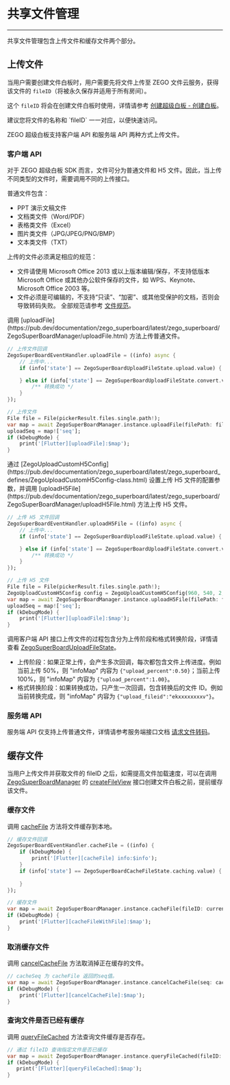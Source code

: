# 共享文件管理

- - -

共享文件管理包含上传文件和缓存文件两个部分。

## 上传文件

当用户需要创建文件白板时，用户需要先将文件上传至 ZEGO 文件云服务，获得该文件的 `fileID`（将被永久保存并适用于所有房间）。

这个 `fileID` 将会在创建文件白板时使用，详情请参考 [创建超级白板 - 创建白板](/super-board-flutter/quick-start/create-white-board)。

<Note title="说明">
建议您将文件的名称和 `fileID` 一一对应，以便快速访问。
</Note>

ZEGO 超级白板支持客户端 API 和服务端 API 两种方式上传文件。

### 客户端 API

对于 ZEGO 超级白板 SDK 而言，文件可分为普通文件和 H5 文件。因此，当上传不同类型的文件时，需要调用不同的上传接口。

普通文件包含：

- PPT 演示文稿文件
- 文档类文件（Word/PDF）
- 表格类文件（Excel）
- 图片类文件（JPG/JPEG/PNG/BMP）
- 文本类文件（TXT）

<Warning title="注意">
上传的文件必须满足相应的规范：

- 文件请使用 Microsoft Office 2013 或以上版本编辑/保存，不支持低版本 Microsoft Office 或其他办公软件保存的文件，如 WPS、Keynote、Microsoft Office 2003 等。
- 文件必须是可编辑的，不支持“只读”、“加密”、或其他受保护的文档，否则会导致转码失败。
全部规范请参考 [文件规范](/super-board-flutter/product-desc/use-restrictions/filerule)。

</Warning>

<Tabs>
<Tab title="上传普通文件">
调用 [uploadFile](https://pub.dev/documentation/zego_superboard/latest/zego_superboard/ZegoSuperBoardManager/uploadFile.html) 方法上传普通文件。

```dart
// 上传文件回调 
ZegoSuperBoardEventHandler.uploadFile = ((info) async { 
    // 上传中... 
    if (info['state'] == ZegoSuperBoardUploadFileState.upload.value) { 

    } else if (info['state'] == ZegoSuperBoardUploadFileState.convert.value) { 
        /** 转换成功 */ 
    } 
}); 

// 上传文件 
File file = File(pickerResult.files.single.path!); 
var map = await ZegoSuperBoardManager.instance.uploadFile(filePath: file.path, renderType: ZegoSuperBoardRenderType.VectorAndIMG); 
uploadSeq = map!['seq']; 
if (kDebugMode) { 
    print('[Flutter][uploadFile]:$map'); 
} 
```
</Tab>
<Tab title=" 上传 H5 文件">
通过 [ZegoUploadCustomH5Config](https://pub.dev/documentation/zego_superboard/latest/zego_superboard_defines/ZegoUploadCustomH5Config-class.html) 设置上传 H5 文件的配置参数，并调用 [uploadH5File](https://pub.dev/documentation/zego_superboard/latest/zego_superboard/ZegoSuperBoardManager/uploadH5File.html) 方法上传 H5 文件。

```dart
// 上传 H5 文件回调 
ZegoSuperBoardEventHandler.uploadH5File = ((info) async { 
    // 上传中... 
    if (info['state'] == ZegoSuperBoardUploadFileState.upload.value) { 

    } else if (info['state'] == ZegoSuperBoardUploadFileState.convert.value) { 
        /** 转换成功 */ 
    } 
}); 

// 上传 H5 文件 
File file = File(pickerResult.files.single.path!); 
ZegoUploadCustomH5Config config = ZegoUploadCustomH5Config(960, 540, 2, ['thumbnails/1.jpg', 'thumbnails/2.jpg']); 
var map = await ZegoSuperBoardManager.instance.uploadH5File(filePath: file.path, config: config); 
uploadSeq = map!['seq']; 
if (kDebugMode) { 
    print('[Flutter][uploadFile]:$map'); 
} 
```
</Tab>
</Tabs>

调用客户端 API 接口上传文件的过程包含分为上传阶段和格式转换阶段，详情请查看 [ZegoSuperBoardUploadFileState](https://pub.dev/documentation/zego_superboard/latest/zego_superboard_defines/ZegoSuperBoardUploadFileState.html)。

- 上传阶段：如果正常上传，会产生多次回调，每次都包含文件上传进度。例如当前上传 50%，则 "infoMap" 内容为 `{"upload_percent":0.50}`；当前上传 100%，则 "infoMap" 内容为 `{"upload_percent":1.00}`。
- 格式转换阶段：如果转换成功，只产生一次回调，包含转换后的文件 ID。例如当前转换完成，则 "infoMap" 内容为 `{"upload_fileid":"ekxxxxxxxxv"}`。

### 服务端 API

服务端 API 仅支持上传普通文件，详情请参考服务端接口文档 [请求文件转码](/super-board-server/cvt-doc)。

## 缓存文件

当用户上传文件并获取文件的 fileID 之后，如需提高文件加载速度，可以在调用 [ZegoSuperBoardManager](https://pub.dev/documentation/zego_superboard/latest/zego_superboard/ZegoSuperBoardManager-class.html) 的 [createFileView](https://pub.dev/documentation/zego_superboard/latest/zego_superboard/ZegoSuperBoardManager/createFileView.html) 接口创建文件白板之前，提前缓存该文件。

### 缓存文件

调用 [cacheFile](https://pub.dev/documentation/zego_superboard/latest/zego_superboard/ZegoSuperBoardManager/cacheFile.html) 方法将文件缓存到本地。

``` dart
// 缓存文件回调 
ZegoSuperBoardEventHandler.cacheFile = ((info) { 
    if (kDebugMode) { 
        print('[Flutter][cacheFile] info:$info'); 
    } 
    if (info['state'] == ZegoSuperBoardCacheFileState.caching.value) {
    
    } 
}); 

// 缓存文件 
var map = await ZegoSuperBoardManager.instance.cacheFile(fileID: currentfileID); 
if (kDebugMode) { 
    print('[Flutter][cacheFileWithFile]:$map'); 
} 
```

### 取消缓存文件

调用 [cancelCacheFile](https://pub.dev/documentation/zego_superboard/latest/zego_superboard/ZegoSuperBoardManager/cancelCacheFile.html) 方法取消掉正在缓存的文件。

```dart
// cacheSeq 为 cacheFile 返回的seq值。
var map = await ZegoSuperBoardManager.instance.cancelCacheFile(seq: cacheSeq);
if (kDebugMode) {
    print('[Flutter][cancelCacheFile]:$map');
}
```

### 查询文件是否已经有缓存

调用 [queryFileCached](https://pub.dev/documentation/zego_superboard/latest/zego_superboard/ZegoSuperBoardManager/queryFileCached.html) 方法查询文件缓存是否存在。

```dart
// 通过 fileID 查询指定文件是否已缓存
var map = await ZegoSuperBoardManager.instance.queryFileCached(fileID: currentfileID);
if (kDebugMode) {
   print('[Flutter][queryFileCached]:$map');
}
```
